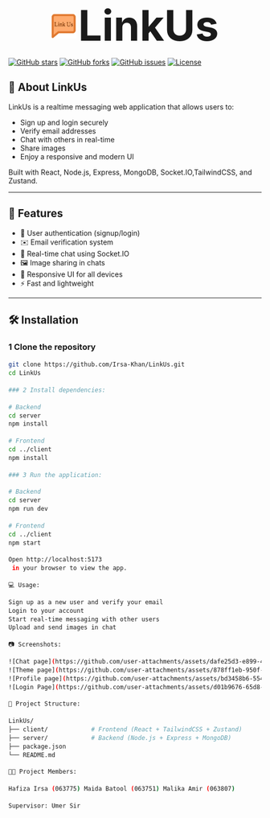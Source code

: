 <p align="center">
  <img src="https://github.com/Irsa-Khan/LinkUs/raw/main/frontend/public/logo.png" alt="LinkUs Logo" width="50" style="vertical-align: middle;" />
  <span style="font-size: 6em; font-weight: bold; vertical-align: middle;">LinkUs</span>
</p>


[![GitHub stars](https://img.shields.io/github/stars/Irsa-Khan/LinkUs?style=social)](https://github.com/Irsa-Khan/LinkUs/stargazers)
[![GitHub forks](https://img.shields.io/github/forks/Irsa-Khan/LinkUs?style=social)](https://github.com/Irsa-Khan/LinkUs/network/members)
[![GitHub issues](https://img.shields.io/github/issues/Irsa-Khan/LinkUs)](https://github.com/Irsa-Khan/LinkUs/issues)
[![License](https://img.shields.io/badge/license-MIT-blue.svg)](LICENSE)

## 📖 About LinkUs

LinkUs is a realtime messaging web application that allows users to:

- Sign up and login securely
- Verify email addresses
- Chat with others in real-time
- Share images
- Enjoy a responsive and modern UI  

Built with React, Node.js, Express, MongoDB, Socket.IO,TailwindCSS, and Zustand.

---

## 🚀 Features

- 🔐 User authentication (signup/login)  
- ✉️ Email verification system  
- 💬 Real-time chat using Socket.IO  
- 🖼️ Image sharing in chats  
- 📱 Responsive UI for all devices  
- ⚡ Fast and lightweight  

---

## 🛠️ Installation

### 1 Clone the repository

```bash
git clone https://github.com/Irsa-Khan/LinkUs.git
cd LinkUs

### 2 Install dependencies:

# Backend
cd server
npm install

# Frontend
cd ../client
npm install

### 3 Run the application:

# Backend
cd server
npm run dev

# Frontend
cd ../client
npm start

Open http://localhost:5173
 in your browser to view the app.

💻 Usage:

Sign up as a new user and verify your email
Login to your account
Start real-time messaging with other users
Upload and send images in chat

📷 Screenshots:

![Chat page](https://github.com/user-attachments/assets/dafe25d3-e899-485d-b544-59d594c1de4b)
![Theme page](https://github.com/user-attachments/assets/878ff1eb-950f-4071-85bb-3c1dd3964b8a)
![Profile page](https://github.com/user-attachments/assets/bd3458b6-554b-4835-8b85-0f5729ff4cb4)
![Login Page](https://github.com/user-attachments/assets/d01b9676-65d8-4864-991a-05866e8e56c7)

📂 Project Structure:

LinkUs/
├── client/            # Frontend (React + TailwindCSS + Zustand)
├── server/            # Backend (Node.js + Express + MongoDB)
├── package.json
└── README.md

👩‍💻 Project Members:

Hafiza Irsa (063775) Maida Batool (063751) Malika Amir (063807)

Supervisor: Umer Sir
